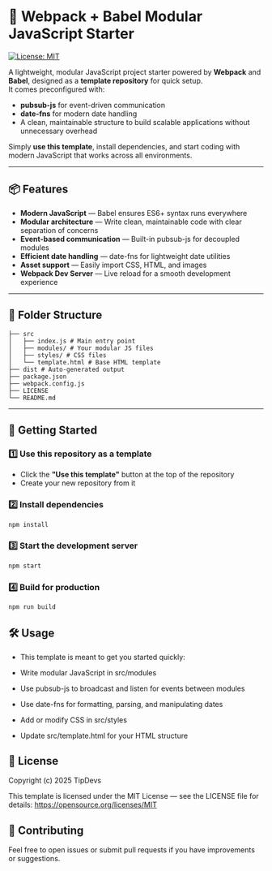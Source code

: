 # 🚀 Webpack + Babel Modular JavaScript Starter

[![License: MIT](https://img.shields.io/badge/License-MIT-yellow.svg)](https://opensource.org/licenses/MIT)

A lightweight, modular JavaScript project starter powered by **Webpack** and **Babel**, designed as a **template repository** for quick setup.  
It comes preconfigured with:

- **pubsub-js** for event-driven communication
- **date-fns** for modern date handling
- A clean, maintainable structure to build scalable applications without unnecessary overhead

Simply **use this template**, install dependencies, and start coding with modern JavaScript that works across all environments.

---

## 📦 Features

- **Modern JavaScript** — Babel ensures ES6+ syntax runs everywhere
- **Modular architecture** — Write clean, maintainable code with clear separation of concerns
- **Event-based communication** — Built-in pubsub-js for decoupled modules
- **Efficient date handling** — date-fns for lightweight date utilities
- **Asset support** — Easily import CSS, HTML, and images
- **Webpack Dev Server** — Live reload for a smooth development experience

---

## 📂 Folder Structure
```
├── src
│   ├── index.js # Main entry point
│   ├── modules/ # Your modular JS files
│   ├── styles/ # CSS files
│   └── template.html # Base HTML template
├── dist # Auto-generated output
├── package.json
├── webpack.config.js
├── LICENSE
└── README.md
```
---

## 🚀 Getting Started

### 1️⃣ Use this repository as a template

- Click the **"Use this template"** button at the top of the repository
- Create your new repository from it

### 2️⃣ Install dependencies

```bash
npm install
```

### 3️⃣ Start the development server

```bash
npm start
```

### 4️⃣ Build for production

```bash
npm run build
```

## 🛠 Usage

- This template is meant to get you started quickly:

- Write modular JavaScript in src/modules

- Use pubsub-js to broadcast and listen for events between modules

- Use date-fns for formatting, parsing, and manipulating dates

- Add or modify CSS in src/styles

- Update src/template.html for your HTML structure

## 📜 License

Copyright (c) 2025 TipDevs

This template is licensed under the MIT License — see the LICENSE file for details: https://opensource.org/licenses/MIT

## 🤝 Contributing

Feel free to open issues or submit pull requests if you have improvements or suggestions.